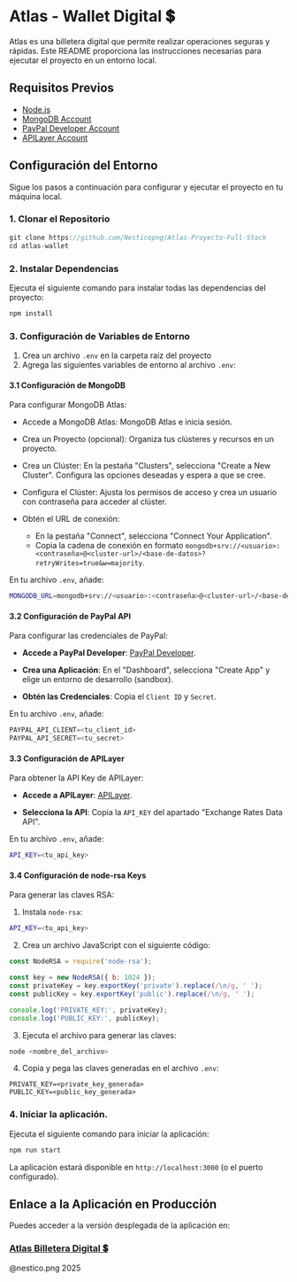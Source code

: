 
# Atlas - Wallet Digital 💲

Atlas es una billetera digital que permite realizar operaciones seguras y rápidas. Este README proporciona las instrucciones necesarias para ejecutar el proyecto en un entorno local.


## Requisitos Previos

 - [Node.js](https://nodejs.org/)
 - [MongoDB Account](https://www.mongodb.com/)
 - [PayPal Developer Account](https://developer.paypal.com/)
 - [APILayer Account](https://apilayer.com/)


## Configuración del Entorno

Sigue los pasos a continuación para configurar y ejecutar el proyecto en tu máquina local.

### 1. Clonar el Repositorio

```javascript
git clone https://github.com/Nesticopng/Atlas-Proyecto-Full-Stack
cd atlas-wallet
```

### 2. Instalar Dependencias

Ejecuta el siguiente comando para instalar todas las dependencias del proyecto:

```javascript
npm install
```

### 3. Configuración de Variables de Entorno

1. Crea un archivo `.env` en la carpeta raíz del proyecto 
2. Agrega las siguientes variables de entorno al archivo `.env`:

#### 3.1 Configuración de MongoDB

Para configurar MongoDB Atlas:

* Accede a MongoDB Atlas: MongoDB Atlas e inicia sesión.
* Crea un Proyecto (opcional): Organiza tus clústeres y recursos en un proyecto.
* Crea un Clúster: En la pestaña "Clusters", selecciona "Create a New Cluster". Configura las opciones deseadas y espera a que se cree.
* Configura el Clúster: Ajusta los permisos de acceso y crea un usuario con contraseña para acceder al clúster.
* Obtén el URL de conexión:

    * En la pestaña "Connect", selecciona "Connect Your Application".
    * Copia la cadena de conexión en formato `mongodb+srv://<usuario>:<contraseña>@<cluster-url>/<base-de-datos>?retryWrites=true&w=majority`.
    
En tu archivo `.env`, añade:


```bash
MONGODB_URL=mongodb+srv://<usuario>:<contraseña>@<cluster-url>/<base-de-datos>?retryWrites=true&w=majority
```

#### 3.2 Configuración de PayPal API

Para configurar las credenciales de PayPal:

* __Accede a PayPal Developer__: [PayPal Developer](https://developer.paypal.com/).

* __Crea una Aplicación__: En el "Dashboard", selecciona "Create App" y elige un entorno de desarrollo (sandbox).

* __Obtén las Credenciales__: Copia el `Client ID` y `Secret`.

En tu archivo `.env`, añade:

```javascript
PAYPAL_API_CLIENT=<tu_client_id>
PAYPAL_API_SECRET=<tu_secret>
```

#### 3.3 Configuración de APILayer

Para obtener la API Key de APILayer:

* __Accede a APILayer__: [APILayer](https://apilayer.com/).

* __Selecciona la API__: Copia la `API_KEY` del apartado "Exchange Rates Data API".

En tu archivo `.env`, añade:

```bash
API_KEY=<tu_api_key>
```

#### 3.4 Configuración de node-rsa Keys

Para generar las claves RSA:

1. Instala `node-rsa`:

```bash
API_KEY=<tu_api_key>
```

2. Crea un archivo JavaScript con el siguiente código:

```javascript
const NodeRSA = require('node-rsa');

const key = new NodeRSA({ b: 1024 });
const privateKey = key.exportKey('private').replace(/\n/g, ' ');
const publicKey = key.exportKey('public').replace(/\n/g, ' ');

console.log('PRIVATE_KEY:', privateKey);
console.log('PUBLIC_KEY:', publicKey);
```
3. Ejecuta el archivo para generar las claves:

```bash
node <nombre_del_archivo>
```

4. Copia y pega las claves generadas en el archivo `.env`:

```env
PRIVATE_KEY=<private_key_generada>
PUBLIC_KEY=<public_key_generada>
```

### 4. Iniciar la aplicación.

Ejecuta el siguiente comando para iniciar la aplicación:

```bash
npm run start
```

La aplicación estará disponible en `http://localhost:3000` (o el puerto configurado).
## Enlace a la Aplicación en Producción

Puedes acceder a la versión desplegada de la aplicación en:

### [Atlas Billetera Digital 💲](https://atlas-fgav.onrender.com/)

@nestico.png 2025

